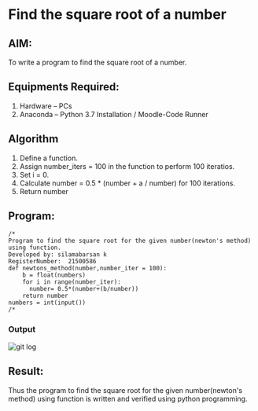 # Find the square root of a number

## AIM:
To write a program to find the square root of a number.

## Equipments Required:
1. Hardware – PCs
2. Anaconda – Python 3.7 Installation / Moodle-Code Runner

## Algorithm
1. Define a function.
2. Assign number_iters = 100 in the function to perform 100 iteratios.
3. Set i = 0.
4. Calculate  number = 0.5 * (number + a / number) for 100 iterations.
5. Return number

## Program:
```
/*
Program to find the square root for the given number(newton's method) using function.
Developed by: silamabarsan k
RegisterNumber:  21500586
def newtons_method(number,number_iter = 100):
    b = float(numbers)
    for i in range(number_iter):
      number= 0.5*(number+(b/number))
    return number
numbers = int(input())
/*
```
### Output 
![git log](Screenshot.png)


## Result:
Thus the program to find the square root for the given number(newton's method) using function is written and verified using python programming.
